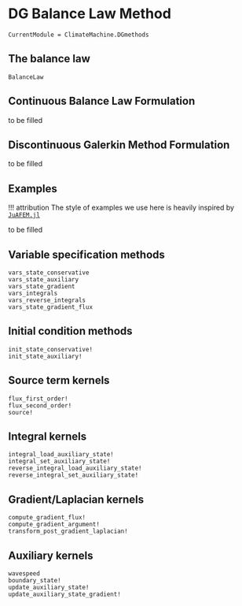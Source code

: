 # DG Balance Law Method

```@meta
CurrentModule = ClimateMachine.DGmethods
```

## The balance law

```@docs
BalanceLaw
```

## Continuous Balance Law Formulation

to be filled

## Discontinuous Galerkin Method Formulation

to be filled

## Examples

!!! attribution
    The style of examples we use here is heavily inspired by
    [`JuAFEM.jl`](https://github.com/KristofferC/JuAFEM.jl)

to be filled

## Variable specification methods

```@docs
vars_state_conservative
vars_state_auxiliary
vars_state_gradient
vars_integrals
vars_reverse_integrals
vars_state_gradient_flux
```

## Initial condition methods

```@docs
init_state_conservative!
init_state_auxiliary!
```

## Source term kernels

```@docs
flux_first_order!
flux_second_order!
source!
```

## Integral kernels

```@docs
integral_load_auxiliary_state!
integral_set_auxiliary_state!
reverse_integral_load_auxiliary_state!
reverse_integral_set_auxiliary_state!
```

## Gradient/Laplacian kernels

```@docs
compute_gradient_flux!
compute_gradient_argument!
transform_post_gradient_laplacian!
```

## Auxiliary kernels

```@docs
wavespeed
boundary_state!
update_auxiliary_state!
update_auxiliary_state_gradient!
```
